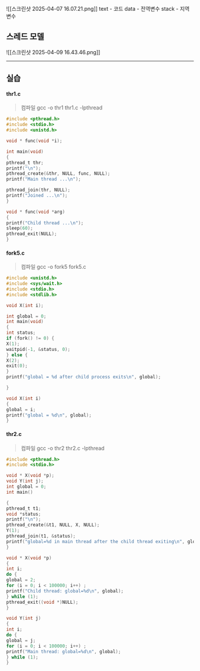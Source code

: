 ![[스크린샷 2025-04-07 16.07.21.png]]
	text - 코드
	data - 전역변수
	stack - 지역변수
## 스레드 모델
![[스크린샷 2025-04-09 16.43.46.png]]

---
## 실습 
#### thr1.c
> 컴파일 
> gcc -o thr1 thr1.c -lpthread

```c
#include <pthread.h>
#include <stdio.h>
#include <unistd.h>

void * func(void *i);

int main(void)
{
pthread_t thr;
printf("\n");
pthread_create(&thr, NULL, func, NULL);
printf("Main thread ...\n");

pthread_join(thr, NULL);
printf("Joined ...\n");
}

void * func(void *arg)
{
printf("Child thread ...\n");
sleep(60);
pthread_exit(NULL);
}
```

#### fork5.c
>컴파일 
> gcc -o fork5 fork5.c
```c
#include <unistd.h>
#include <sys/wait.h>
#include <stdio.h>
#include <stdlib.h>

void X(int i);

int global = 0;
int main(void)
{
int status;
if (fork() != 0) {
X(1);
waitpid(-1, &status, 0);
} else {
X(2);
exit(0);
}
printf("global = %d after child process exits\n", global);

}

void X(int i)
{
global = i;
printf("global = %d\n", global);
}
```

#### thr2.c
> 컴파일
> gcc -o thr2 thr2.c -lpthread
```c
#include <pthread.h>
#include <stdio.h>

void * X(void *p);
void Y(int j);
int global = 0;
int main()

{
pthread_t t1;
void *status;
printf("\n");
pthread_create(&t1, NULL, X, NULL);
Y(1);
pthread_join(t1, &status);
printf("global=%d in main thread after the child thread exiting\n", global);
}

void * X(void *p)
{
int i;
do {
global = 2;
for (i = 0; i < 100000; i++) ;
printf("Child thread: global=%d\n", global);
} while (1);
pthread_exit((void *)NULL);
}

void Y(int j)
{
int i;
do {
global = j;
for (i = 0; i < 100000; i++) ;
printf("Main thread: global=%d\n", global);
} while (1);
}
```
